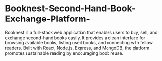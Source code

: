 # Booknest-Second-Hand-Book-Exchange-Platform-
Booknest is a full-stack web application that enables users to buy, sell, and exchange second-hand books easily. It provides a clean interface for browsing available books, listing used books, and connecting with fellow readers. Built with React, Node.js, Express, and MongoDB, the platform promotes sustainable reading by encouraging book reuse.
